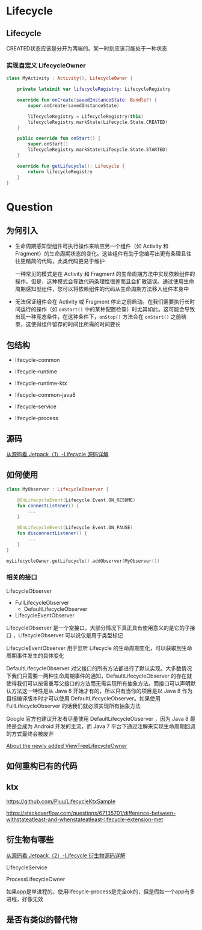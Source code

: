 # Lifecycle

## Lifecycle

CREATED状态应该是分开为两端的。某一时刻应该只能处于一种状态

### 实现自定义 LifecycleOwner

```kotlin
class MyActivity : Activity(), LifecycleOwner {

    private lateinit var lifecycleRegistry: LifecycleRegistry

    override fun onCreate(savedInstanceState: Bundle?) {
        super.onCreate(savedInstanceState)

        lifecycleRegistry = LifecycleRegistry(this)
        lifecycleRegistry.markState(Lifecycle.State.CREATED)
    }

    public override fun onStart() {
        super.onStart()
        lifecycleRegistry.markState(Lifecycle.State.STARTED)
    }

    override fun getLifecycle(): Lifecycle {
        return lifecycleRegistry
    }
}
```

# Question

## 为何引入

+ 生命周期感知型组件可执行操作来响应另一个组件（如 Activity 和 Fragment）的生命周期状态的变化。这些组件有助于您编写出更有条理且往往更精简的代码，此类代码更易于维护
  
  一种常见的模式是在 Activity 和 Fragment 的生命周期方法中实现依赖组件的操作。但是，这种模式会导致代码条理性很差而且会扩散错误。通过使用生命周期感知型组件，您可以将依赖组件的代码从生命周期方法移入组件本身中

+ 无法保证组件会在 Activity 或 Fragment 停止之前启动。在我们需要执行长时间运行的操作（如 `onStart()` 中的某种配置检查）时尤其如此。这可能会导致出现一种竞态条件，在这种条件下，`onStop()` 方法会在 `onStart()` 之前结束，这使得组件留存的时间比所需的时间要长

## 包结构

+ lifecycle-common

+ lifecycle-runtime

+ lifecycle-runtime-ktx

+ lifecycle-common-java8

+ lifecycle-service

+ lifecycle-process

## 源码

[从源码看 Jetpack（1）-Lifecycle 源码详解](https://juejin.cn/post/6847902220755992589#heading-16)

## 如何使用

```kotlin
class MyObserver : LifecycleObserver {

    @OnLifecycleEvent(Lifecycle.Event.ON_RESUME)
    fun connectListener() {
        ...
    }

    @OnLifecycleEvent(Lifecycle.Event.ON_PAUSE)
    fun disconnectListener() {
        ...
    }
}

myLifecycleOwner.getLifecycle().addObserver(MyObserver())
```

### 相关的接口

LifecycleObserver

+ FullLifecycleObserver
  + DefaultLifecycleObserver
+ LifecycleEventObserver

LifecycleObserver 是一个空接口，大部分情况下真正具有使用意义的是它的子接口 ，LifecycleObserver 可以说仅是用于类型标记

LifecycleEventObserver 用于监听 Lifecycle 的生命周期变化，可以获取到生命周期事件发生的具体变化

DefaultLifecycleObserver 对父接口的所有方法都进行了默认实现。大多数情况下我们只需要一两种生命周期事件的通知，DefaultLifecycleObserver 的存在就使得我们可以按需重写父接口的方法而无需实现所有抽象方法。而接口可以声明默认方法这一特性是从 Java 8 开始才有的，所以只有当你的项目是以 Java 8 作为目标编译版本时才可以使用 DefaultLifecycleObserver。如果使用 FullLifecycleObserver 的话我们就必须实现所有抽象方法

Google 官方也建议开发者尽量使用 DefaultLifecycleObserver ，因为 Java 8 最终是会成为 Android 开发的主流，而 Java 7 平台下通过注解来实现生命周期回调的方式最终会被废弃

[About the newly added ViewTreeLifecycleOwner](https://medium.com/@takahirom/about-the-newly-added-viewtreelifecycleowner-4588e4013ca2)

## 如何重构已有的代码

## ktx

https://github.com/Pluu/LifecycleKtxSample

https://stackoverflow.com/questions/67135701/difference-between-withstateatleast-and-whenstateatleast-lifecycle-extension-met

## 衍生物有哪些

[从源码看 Jetpack（2）-Lifecycle 衍生物源码详解](https://juejin.cn/post/6847902220760203277)

LifecycleService

ProcessLifecycleOwner

如果app是单进程的，使用lifecycle-process是完全ok的，但是假如一个app有多进程，好像无效

## 是否有类似的替代物
